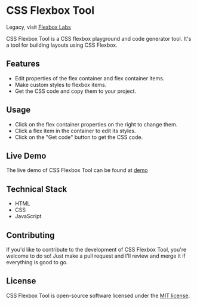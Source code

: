 # CSS Flexbox Tool

Legacy, visit [Flexbox Labs](https://flexboxlabs.netlify.com)

CSS Flexbox Tool is a CSS flexbox playground and code generator tool. It's a tool for building layouts using CSS Flexbox.

## Features
- Edit properties of the flex container and flex container items.
- Make custom styles to flexbox items.
- Get the CSS code and copy them to your project.

## Usage
- Click on the flex container properties on the right to change them.
- Click a flex item in the container to edit its styles.
- Click on the "Get code" button to get the CSS code.

## Live Demo
The live demo of CSS Flexbox Tool can be found at [demo](https://cssflexboxtool.netlify.app/)

## Technical Stack
- HTML
- CSS
- JavaScript

## Contributing
If you'd like to contribute to the development of CSS Flexbox Tool, you're welcome to do so! Just make a pull request and I'll review and merge it if everything is good to go.

## License
CSS Flexbox Tool is open-source software licensed under the [MIT license](LICENSE).
